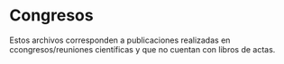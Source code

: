 # Congresos

Estos archivos corresponden a publicaciones realizadas en ccongresos/reuniones científicas y que no cuentan con libros de actas.
